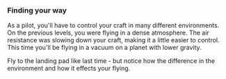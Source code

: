 ### Finding your way
As a pilot, you'll have to control your craft in many different environments. On the previous levels, you were flying in a dense atmosphere. The air resistance was slowing down your craft, making it a little easier to control. This time you'll be flying in a vacuum on a planet with lower gravity.

Fly to the landing pad like last time - but notice how the difference in the environment and how it effects your flying.

